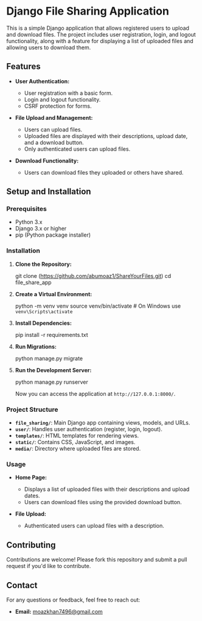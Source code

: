 # Django File Sharing Application

This is a simple Django application that allows registered users to upload and download files. The project includes user registration, login, and logout functionality, along with a feature for displaying a list of uploaded files and allowing users to download them.

## Features

- **User Authentication:**
  - User registration with a basic form.
  - Login and logout functionality.
  - CSRF protection for forms.

- **File Upload and Management:**
  - Users can upload files.
  - Uploaded files are displayed with their descriptions, upload date, and a download button.
  - Only authenticated users can upload files.

- **Download Functionality:**
  - Users can download files they uploaded or others have shared.

## Setup and Installation

### Prerequisites

- Python 3.x
- Django 3.x or higher
- pip (Python package installer)

### Installation

1. **Clone the Repository:**

 
   git clone (https://github.com/abumoaz1/ShareYourFiles.git)
   cd file_share_app


2. **Create a Virtual Environment:**


   python -m venv venv
   source venv/bin/activate   # On Windows use `venv\Scripts\activate`


3. **Install Dependencies:**


   pip install -r requirements.txt


4. **Run Migrations:**


   python manage.py migrate
 

6. **Run the Development Server:**


   python manage.py runserver
 

   Now you can access the application at `http://127.0.0.1:8000/`.

### Project Structure

- **`file_sharing/`**: Main Django app containing views, models, and URLs.
- **`user/`**: Handles user authentication (register, login, logout).
- **`templates/`**: HTML templates for rendering views.
- **`static/`**: Contains CSS, JavaScript, and images.
- **`media/`**: Directory where uploaded files are stored.

### Usage

- **Home Page:**
  - Displays a list of uploaded files with their descriptions and upload dates.
  - Users can download files using the provided download button.
  
- **File Upload:**
  - Authenticated users can upload files with a description.

## Contributing

Contributions are welcome! Please fork this repository and submit a pull request if you'd like to contribute.


## Contact

For any questions or feedback, feel free to reach out:

- **Email:** moazkhan7496@gmail.com
